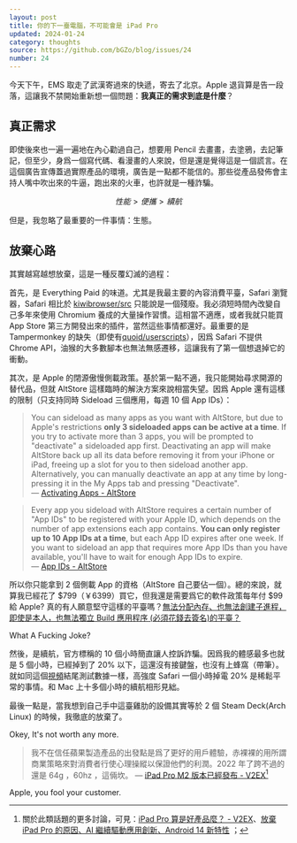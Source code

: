 ```yaml
---
layout: post
title: 你的下一臺電腦，不可能會是 iPad Pro
updated: 2024-01-24
category: thoughts
source: https://github.com/bGZo/blog/issues/24
number: 24
---
```






今天下午，EMS 取走了武漢寄過來的快遞，寄去了北京。Apple 退貨算是告一段落，這讓我不禁開始重新想一個問題：**我真正的需求到底是什麼**？

## 真正需求

即使後來也一遍一遍地在內心勸過自己，想要用 Pencil 去畫畫，去塗鴉，去記筆記，但至少，身爲一個寫代碼、看漫畫的人來說，但是還是覺得這是一個謊言。在這個廣告宣傳蓋過實際產品的環境，廣告是一點都不能信的。那些從產品發佈會主持人嘴中吹出來的牛逼，跑出來的火車，也許就是一種詐騙。

$$性能 > 便攜 > 續航$$

但是，我忽略了最重要的一件事情：生態。

## 放棄心路

其實越寫越想放棄，這是一種反覆幻滅的過程：

首先，是 Everything Paid 的味道。尤其是我最主要的內容消費平臺，Safari 瀏覽器，Safari 相比於 [kiwibrowser/src](https://github.com/kiwibrowser/src) 只能說是一個殘廢。我必須短時間內改變自己多年來使用 Chromium 養成的大量操作習慣。這相當不適應，或者我就只能買 App Store 第三方開發出來的插件，當然這些事情都還好。最重要的是 Tampermonkey 的缺失（即使有[quoid/userscripts](https://github.com/quoid/userscripts)），因爲 Safari 不提供 Chrome API，油猴的大多數腳本也無法無感遷移，這讓我有了第一個想退掉它的衝動。

其次，是 Apple 的閉源傲慢側載政策。基於第一點不適，我只能開始尋求開源的替代品，但就 AltStore 這樣臨時的解決方案來說相當失望。因爲 Apple 還有這樣的限制（只支持同時 Sideload 三個應用，每週 10 個 App IDs）：

> You can sideload as many apps as you want with AltStore, but due to Apple's restrictions **only 3 sideloaded apps can be active at a time**. If you try to activate more than 3 apps, you will be prompted to "deactivate" a sideloaded app first. Deactivating an app will make AltStore back up all its data before removing it from your iPhone or iPad, freeing up a slot for you to then sideload another app. Alternatively, you can manually deactivate an app at any time by long-pressing it in the My Apps tab and pressing "Deactivate".  
— [Activating Apps - AltStore](https://faq.altstore.io/how-to-use-altstore/activating-apps)  

> Every app you sideload with AltStore requires a certain number of "App IDs" to be registered with your Apple ID, which depends on the number of app extensions each app contains. **You can only register up to 10 App IDs at a time**, but each App ID expires after one week. If you want to sideload an app that requires more App IDs than you have available, you'll have to wait for enough App IDs to expire.  
— [App IDs - AltStore](https://faq.altstore.io/how-to-use-altstore/app-ids)  

所以你只能拿到 2 個側載 App 的資格（AltStore 自己要佔一個）。總的來說，就算我已經花了 $799（￥6399）買它，但我還是需要爲它的軟件政策每年付 $99 給 Apple? 真的有人願意堅守這樣的平臺嗎？[無法分配內存、也無法創建子進程，即使是本人，也無法獨立 Build 應用程序 (必須花錢去簽名)的平臺？](https://developer.apple.com/forums/thread/128859)

What A Fucking Joke?

然後，是續航，官方標稱的 10 個小時簡直讓人控訴詐騙。因爲我的體感最多也就是 5 個小時，已經掉到了 20% 以下，這還沒有接鍵盤，也沒有上蜂窩（帶筆）。就如同這個[視頻](https://www.youtube.com/watch?v=VtYL0Ye1vP8)結尾測試數據一樣，高強度 Safari 一個小時掉電 20% 是稀鬆平常的事情。和 Mac 上十多個小時的續航相形見絀。

最後一點是，當我想到自己手中這臺雞肋的設備其實等於 2 個 Steam Deck(Arch Linux) 的時候，我徹底的放棄了。

Okey, It's not worth any more.

> 我不在信任蘋果製造產品的出發點是爲了更好的用戶體驗，赤裸裸的用所謂商業策略來對消費者行使心理操縱以保證他們的利潤。2022 年了跨不過的還是 64g ，60hz ，這倆坎。 
—  [iPad Pro M2 版本已經發布 - V2EX](https://www.v2ex.com/t/887936)[^1]

Apple, you fool your customer.

[^1]: 關於此類話題的更多討論，可見：[iPad Pro 算是好產品麼？ - V2EX](https://v2ex.com/t/954360)、[放棄 iPad Pro 的原因、AI 繼續驅動應用創新、Android 14 新特性](https://iois.me/archives/15061.html) ；